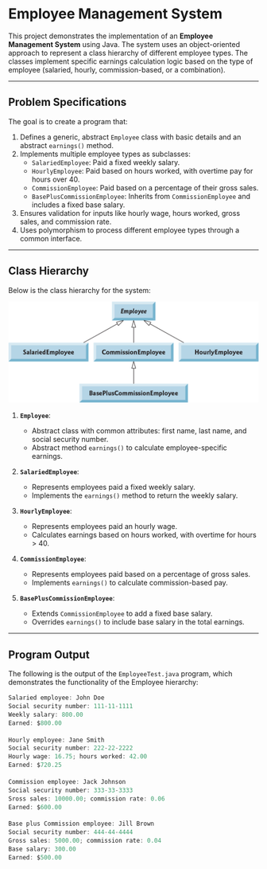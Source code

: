 # Employee Management System

This project demonstrates the implementation of an **Employee Management System** using Java. The system uses an object-oriented approach to represent a class hierarchy of different employee types. The classes implement specific earnings calculation logic based on the type of employee (salaried, hourly, commission-based, or a combination).

---

## **Problem Specifications**

The goal is to create a program that:

1. Defines a generic, abstract `Employee` class with basic details and an abstract `earnings()` method.
2. Implements multiple employee types as subclasses:
   - `SalariedEmployee`: Paid a fixed weekly salary.
   - `HourlyEmployee`: Paid based on hours worked, with overtime pay for hours over 40.
   - `CommissionEmployee`: Paid based on a percentage of their gross sales.
   - `BasePlusCommissionEmployee`: Inherits from `CommissionEmployee` and includes a fixed base salary.
3. Ensures validation for inputs like hourly wage, hours worked, gross sales, and commission rate.
4. Uses polymorphism to process different employee types through a common interface.

---

## **Class Hierarchy**

Below is the class hierarchy for the system:

![Class Hierarchy](./class-hierarchy.png)

1. **`Employee`**:
   - Abstract class with common attributes: first name, last name, and social security number.
   - Abstract method `earnings()` to calculate employee-specific earnings.

2. **`SalariedEmployee`**:
   - Represents employees paid a fixed weekly salary.
   - Implements the `earnings()` method to return the weekly salary.

3. **`HourlyEmployee`**:
   - Represents employees paid an hourly wage.
   - Calculates earnings based on hours worked, with overtime for hours > 40.

4. **`CommissionEmployee`**:
   - Represents employees paid based on a percentage of gross sales.
   - Implements `earnings()` to calculate commission-based pay.

5. **`BasePlusCommissionEmployee`**:
   - Extends `CommissionEmployee` to add a fixed base salary.
   - Overrides `earnings()` to include base salary in the total earnings.

---

## **Program Output**

The following is the output of the `EmployeeTest.java` program, which demonstrates the functionality of the Employee hierarchy:

```java
Salaried employee: John Doe
Social security number: 111-11-1111
Weekly salary: 800.00
Earned: $800.00

Hourly employee: Jane Smith
Social security number: 222-22-2222
Hourly wage: 16.75; hours worked: 42.00
Earned: $720.25

Commission employee: Jack Johnson
Social security number: 333-33-3333
Sross sales: 10000.00; commission rate: 0.06
Earned: $600.00

Base plus Commission employee: Jill Brown
Social security number: 444-44-4444
Gross sales: 5000.00; commission rate: 0.04
Base salary: 300.00
Earned: $500.00
```